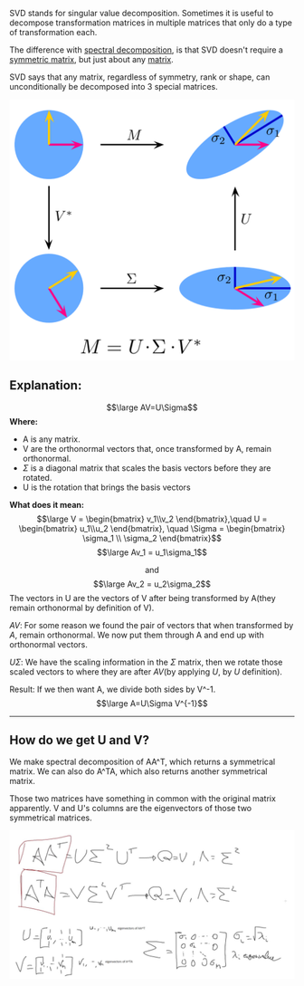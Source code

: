 SVD stands for singular value decomposition.
Sometimes it is useful to decompose transformation matrices in multiple matrices that only do a type of transformation each.

The difference with [spectral decomposition](Spectral%20decomposition.md), is that SVD doesn't require a [symmetric matrix](Symmetric%20matrix.md), but just about any [matrix](Matrix.md).

SVD says that any matrix, regardless of symmetry, rank or shape, can unconditionally be decomposed into 3 special matrices.

![](../z_images/Pasted%20image%2020230309152504.png)


## Explanation:

$$\large AV=U\Sigma$$
**Where:**
- A is any matrix.
- V are the orthonormal vectors that, once transformed by A, remain orthonormal.
- $\Sigma$ is a diagonal matrix that scales the basis vectors before they are rotated.
- U is the rotation that brings the basis vectors 


**What does it mean:**
$$\large V = \begin{bmatrix}
v_1\\v_2
\end{bmatrix},\quad
U = \begin{bmatrix}
u_1\\u_2
\end{bmatrix}, \quad
\Sigma = \begin{bmatrix}
\sigma_1 \\ \sigma_2
\end{bmatrix}$$
$$\large Av_1 = u_1\sigma_1$$<center>and</center>$$\large Av_2 = u_2\sigma_2$$
The vectors in U are the vectors of V after being transformed by A(they remain orthonormal by definition of V).

$AV$:
For some reason we found the pair of vectors that when transformed by $A$, remain orthonormal.
We now put them through A and end up with orthonormal vectors.

$U\Sigma$:
We have the scaling information in the $\Sigma$ matrix, then we rotate those scaled vectors to where they are after $AV$(by applying $U$, by $U$ definition).


Result:
If we then want A, we divide both sides by V^-1.
$$\large A=U\Sigma V^{-1}$$

---

## How do we get U and V?

We make spectral decomposition of AA^T, which returns a symmetrical matrix.
We can also do A^TA, which also returns another symmetrical matrix.

Those two matrices have something in common with the original matrix apparently.
V and U's columns are the eigenvectors of those two symmetrical matrices.

![](../z_images/Immagine%20WhatsApp%202023-03-12%20ore%2017.35.10.jpg)

